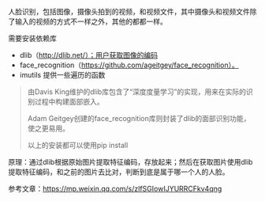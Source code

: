 人脸识别，包括图像，摄像头拍到的视频，和视频文件，其中摄像头和视频文件除了输入的视频的方式不一样之外，其他的都都一样。

需要安装依赖库

- dlib（http://dlib.net/）；用户获取图像的编码
- face_recognition（https://github.com/ageitgey/face_recognition）。
- imutils 提供一些遍历的函数

> 由Davis King维护的dlib库包含了“深度度量学习”的实现，用来在实际的识别过程中构建面部嵌入。
>
> Adam Geitgey创建的face_recognition库则封装了dlib的面部识别功能，使之更易用。
>
> 以上的安装都可以使用pip install





原理：通过dlib根据原始图片提取特征编码，存放起来；然后在获取图片使用dlib提取特征编码，和之前的图片去比对，判断到底是属于哪一个人的人脸。



参考文章：https://mp.weixin.qq.com/s/zlfSGIowIJYURRCFkv4qng